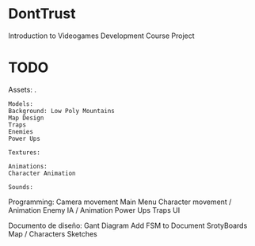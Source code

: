 # DontTrust
Introduction to Videogames Development Course Project

# TODO

Assets:
	.

	Models:
  	Background: Low Poly Mountains
  	Map Design
  	Traps
  	Enemies
  	Power Ups
    
	Textures:
    
	Animations:
  	Character Animation

	Sounds:

Programming:
	Camera movement
	Main Menu
	Character movement / Animation
	Enemy IA / Animation
	Power Ups
	Traps
	UI
  
  
 Documento de diseño:
	Gant Diagram
	Add FSM to Document
	SrotyBoards
	Map / Characters Sketches
